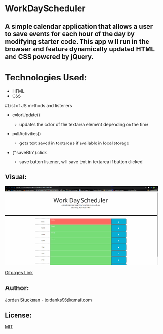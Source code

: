 # WorkDayScheduler
## A simple calendar application that allows a user to save events for each hour of the day by modifying starter code. This app will run in the browser and feature dynamically updated HTML and CSS powered by jQuery.

# Technologies Used:
 * HTML
 * CSS

#List of JS methods and listeners

* colorUpdate()
  * updates the color of the textarea element depending on the time

* pullActivities()
  * gets text saved in textareas if available in local storage

* (".saveBtn").click
  *  save button listener, will save text in textarea if button clicked

## Visual:
![Demo](./gif/Demo.gif)

[Gitpages Link](https://jordanks93.github.io/WorkDayScheduler/)

## Author: 
Jordan Stuckman - jordanks93@gmail.com

## License:
[MIT](./license/license.txt)


